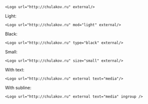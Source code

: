     <Logo url="http://chulakov.ru" external/>

Light:

    <Logo url="http://chulakov.ru" mod="light" external/>

Black:

    <Logo url="http://chulakov.ru" type="black" external/>

Small:

    <Logo url="http://chulakov.ru" size="small" external/>

With text:

    <Logo url="http://chulakov.ru" external text="media"/>

With subline:

    <Logo url="http://chulakov.ru" external text="media" ingroup />